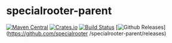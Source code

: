 # specialrooter-parent
<!-- Badges section here. -->
[![Maven Central](https://maven-badges.herokuapp.com/maven-central/com.github.xiaoymin/swagger-bootstrap-ui/badge.svg)](https://maven-badges.herokuapp.com/maven-central/com.github.xiaoymin/swagger-bootstrap-ui)
[![Crates.io](https://img.shields.io/crates/l/rustc-serialize.svg)](https://github.com/xiaoymin/swagger-bootstrap-ui/blob/master/LICENSE)
[![Build Status](https://travis-ci.org/xiaoymin/swagger-bootstrap-ui.svg?branch=master)](https://travis-ci.org/xiaoymin/swagger-bootstrap-ui)
[![Github Releases](https://img.shields.io/github/downloads/atom/atom/latest/total.svg)](https://github.com/specialrooter
/specialrooter-parent/releases)
